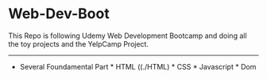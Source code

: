 # Web-Dev-Boot
This Repo is following Udemy Web Development Bootcamp and doing all the toy projects and the YelpCamp Project.
***
* Several Foundamental Part
         * HTML ((./HTML)
         * CSS
         * Javascript
         * Dom
